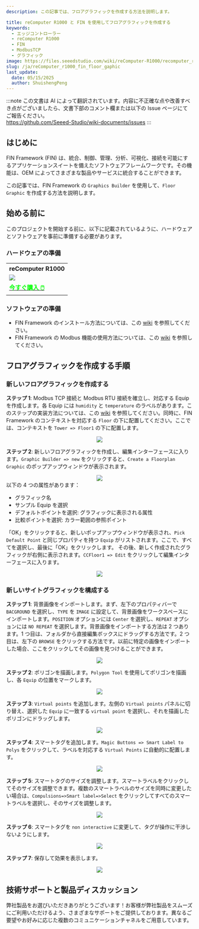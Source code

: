```yaml
---
description: この記事では、フロアグラフィックを作成する方法を説明します。

title: reComputer R1000 と FIN を使用してフロアグラフィックを作成する
keywords:
  - エッジコントローラー
  - reComputer R1000
  - FIN
  - ModbusTCP
  - グラフィック
image: https://files.seeedstudio.com/wiki/reComputer-R1000/recomputer_r_images/01.png
slug: /ja/reComputer_r1000_fin_floor_gaphic
last_update:
  date: 05/15/2025
  author: ShuishengPeng
---
```

:::note
この文書は AI によって翻訳されています。内容に不正確な点や改善すべき点がございましたら、文書下部のコメント欄または以下の Issue ページにてご報告ください。  
https://github.com/Seeed-Studio/wiki-documents/issues
:::

## はじめに
FIN Framework (FIN) は、統合、制御、管理、分析、可視化、接続を可能にするアプリケーションスイートを備えたソフトウェアフレームワークです。その機能は、OEM によってさまざまな製品やサービスに統合することができます。

この記事では、FIN Framework の `Graphics Builder` を使用して、`Floor Graphic` を作成する方法を説明します。

## 始める前に

このプロジェクトを開始する前に、以下に記載されているように、ハードウェアとソフトウェアを事前に準備する必要があります。

### ハードウェアの準備

<div class="table-center">
	<table class="table-nobg">
    <tr class="table-trnobg">
      <th class="table-trnobg">reComputer R1000</th>
		</tr>
    <tr class="table-trnobg"></tr>
		<tr class="table-trnobg">
			<td class="table-trnobg"><div style={{textAlign:'center'}}><img src="https://files.seeedstudio.com/wiki/reComputer-R1000/recomputer_r_images/01.png" style={{width:300, height:'auto'}}/></div></td>
		</tr>
    <tr class="table-trnobg"></tr>
		<tr class="table-trnobg">
			<td class="table-trnobg"><div class="get_one_now_container" style={{textAlign: 'center'}}><a class="get_one_now_item" href="https://www.seeedstudio.com/reComputer-R1025-10-p-5895.html" target="_blank" rel="noopener noreferrer">
              <strong><span><font color={'FFFFFF'} size={"4"}> 今すぐ購入 🖱️</font></span></strong>
          </a></div></td>
        </tr>
    </table>
    </div>

### ソフトウェアの準備
* FIN Framework のインストール方法については、この [wiki](https://wiki.seeedstudio.com/ja/reComputer_r1000_install_fin/) を参照してください。
* FIN Framework の Modbus 機能の使用方法については、この [wiki](https://wiki.seeedstudio.com/ja/reComputer_r1000_fin_modbus_tcp_and_rtu/) を参照してください。

## フロアグラフィックを作成する手順
### 新しいフロアグラフィックを作成する
**ステップ 1**: Modbus TCP 接続と Modbus RTU 接続を確立し、対応する Equip を作成します。各 Equip には `humidity` と `temperature` のラベルがあります。このステップの実装方法については、この [wiki](https://wiki.seeedstudio.com/ja/reComputer_r1000_fin_modbus_tcp_and_rtu/) を参照してください。同時に、FIN Framework のコンテキストを対応する `Floor` の下に配置してください。ここでは、コンテキストを `Tower => Floor1` の下に配置します。

<center><img width={600} src="https://files.seeedstudio.com/wiki/reComputer-R1000/fin/Floor_sit_path_and_equip.png" /></center>

**ステップ 2**: 新しいフロアグラフィックを作成し、編集インターフェースに入ります。`Graphic Builder => new` をクリックすると、`Create a Floorplan Graphic` のポップアップウィンドウが表示されます。

<center><img width={600} src="https://files.seeedstudio.com/wiki/reComputer-R1000/fin/Floor_sit_new_floor_graphic.png" /></center>
以下の 4 つの属性があります：

  - グラフィック名
  - サンプル Equip を選択
  - デフォルトポイントを選択: グラフィックに表示される属性
  - 比較ポイントを選択: カラー範囲の参照ポイント

「OK」をクリックすると、新しいポップアップウィンドウが表示され、`Pick Default Point` と同じプロパティを持つ `Equip` がリストされます。ここで、すべてを選択し、最後に「OK」をクリックします。
その後、新しく作成されたグラフィックが右側に表示されます。`CCFloor1 => Edit` をクリックして編集インターフェースに入ります。

<center><img width={600} src="https://files.seeedstudio.com/wiki/reComputer-R1000/fin/Floor_graphic_1.gif" /></center>

### 新しいサイトグラフィックを構成する

**ステップ 1**: 背景画像をインポートします。まず、左下のプロパティバーで `BACGROUND` を選択し、`TYPE` を `IMAGE` に設定して、背景画像をワークスペースにインポートします。`POSITION` オプションには `Center` を選択し、`REPEAT` オプションには `NO REPEAT` を選択します。背景画像をインポートする方法は 2 つあります。1 つ目は、フォルダから直接編集ボックスにドラッグする方法です。2 つ目は、左下の `BROWSE` をクリックする方法です。以前に特定の画像をインポートした場合、ここをクリックしてその画像を見つけることができます。

<center><img width={600} src="https://files.seeedstudio.com/wiki/reComputer-R1000/fin/Floor_graphic_2.gif" /></center>

**ステップ 2**: ポリゴンを描画します。`Polygon Tool` を使用してポリゴンを描画し、各 `Equip` の位置をマークします。

<center><img width={600} src="https://files.seeedstudio.com/wiki/reComputer-R1000/fin/Floor_graphic_3.gif" /></center>

**ステップ 3**: `Virtual points` を追加します。左側の `Virtual points` パネルに切り替え、選択した `Equip` に一致する `virtual point` を選択し、それを描画したポリゴンにドラッグします。

<center><img width={600} src="https://files.seeedstudio.com/wiki/reComputer-R1000/fin/Floor_graphic_4.gif" /></center>

**ステップ 4**: スマートタグを追加します。`Magic Buttons => Smart Label to Polys` をクリックして、ラベルを対応する `Virtual Points` に自動的に配置します。

<center><img width={600} src="https://files.seeedstudio.com/wiki/reComputer-R1000/fin/Floor_graphic_5.gif" /></center>

**ステップ 5**: スマートタグのサイズを調整します。スマートラベルをクリックしてそのサイズを調整できます。複数のスマートラベルのサイズを同時に変更したい場合は、`Compulsions=>Smart label=>Select` をクリックしてすべてのスマートラベルを選択し、そのサイズを調整します。

<center><img width={600} src="https://files.seeedstudio.com/wiki/reComputer-R1000/fin/Floor_graphic_6.gif" /></center>

**ステップ 6**: スマートタグを `non interactive` に変更して、タグが操作に干渉しないようにします。

<center><img width={600} src="https://files.seeedstudio.com/wiki/reComputer-R1000/fin/Floor_graphic_7.gif" /></center>

**ステップ 7**: 保存して効果を表示します。

<center><img width={600} src="https://files.seeedstudio.com/wiki/reComputer-R1000/fin/Floor_graphic_8.gif" /></center>

## 技術サポートと製品ディスカッション

弊社製品をお選びいただきありがとうございます！お客様が弊社製品をスムーズにご利用いただけるよう、さまざまなサポートをご提供しております。異なるご要望やお好みに応じた複数のコミュニケーションチャネルをご用意しています。

<div class="button_tech_support_container">
<a href="https://forum.seeedstudio.com/" class="button_forum"></a> 
<a href="https://www.seeedstudio.com/contacts" class="button_email"></a>
</div>

<div class="button_tech_support_container">
<a href="https://discord.gg/eWkprNDMU7" class="button_discord"></a> 
<a href="https://github.com/Seeed-Studio/wiki-documents/discussions/69" class="button_discussion"></a>
</div>